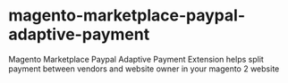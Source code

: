 # magento-marketplace-paypal-adaptive-payment
Magento Marketplace Paypal Adaptive Payment Extension helps split payment between vendors and website owner in your magento 2 website
